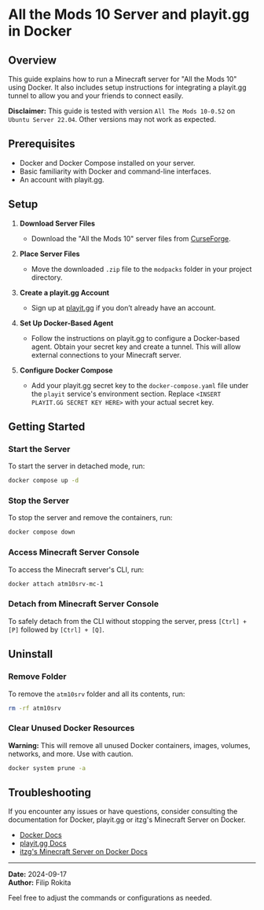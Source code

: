 # All the Mods 10 Server and playit.gg in Docker

## Overview
This guide explains how to run a Minecraft server for "All the Mods 10" using Docker. It also includes setup instructions for integrating a playit.gg tunnel to allow you and your friends to connect easily.

**Disclaimer:** This guide is tested with version `All The Mods 10-0.52` on `Ubuntu Server 22.04`. Other versions may not work as expected.

## Prerequisites
- Docker and Docker Compose installed on your server.
- Basic familiarity with Docker and command-line interfaces.
- An account with playit.gg.

## Setup

1. **Download Server Files**
   - Download the "All the Mods 10" server files from [CurseForge](https://www.curseforge.com/minecraft/modpacks/all-the-mods-10).

2. **Place Server Files**
   - Move the downloaded `.zip` file to the `modpacks` folder in your project directory.

3. **Create a playit.gg Account**
   - Sign up at [playit.gg](https://playit.gg) if you don’t already have an account.

4. **Set Up Docker-Based Agent**
   - Follow the instructions on playit.gg to configure a Docker-based agent. Obtain your secret key and create a tunnel. This will allow external connections to your Minecraft server.

5. **Configure Docker Compose**
   - Add your playit.gg secret key to the `docker-compose.yaml` file under the `playit` service's environment section. Replace `<INSERT PLAYIT.GG SECRET KEY HERE>` with your actual secret key.

## Getting Started

### Start the Server
To start the server in detached mode, run:
```bash
docker compose up -d
```

### Stop the Server
To stop the server and remove the containers, run:
```bash
docker compose down
```

### Access Minecraft Server Console
To access the Minecraft server's CLI, run:
```bash
docker attach atm10srv-mc-1
```

### Detach from Minecraft Server Console
To safely detach from the CLI without stopping the server, press `[Ctrl] + [P]` followed by `[Ctrl] + [Q]`.

## Uninstall

### Remove Folder
To remove the `atm10srv` folder and all its contents, run:
```bash
rm -rf atm10srv
```

### Clear Unused Docker Resources
**Warning:** This will remove all unused Docker containers, images, volumes, networks, and more. Use with caution.
```bash
docker system prune -a
```

## Troubleshooting
If you encounter any issues or have questions, consider consulting the documentation for Docker, playit.gg or itzg's Minecraft Server on Docker.
- [Docker Docs](https://docs.docker.com/)
- [playit.gg Docs](https://playit.gg/support/)
- [itzg's Minecraft Server on Docker Docs](https://docker-minecraft-server.readthedocs.io/)

---

**Date:** 2024-09-17  
**Author:** Filip Rokita

Feel free to adjust the commands or configurations as needed.
